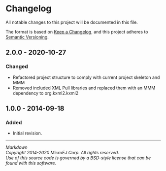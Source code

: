# Changelog

All notable changes to this project will be documented in this file.

The format is based on [Keep a Changelog](https://keepachangelog.com/en/1.0.0/),
and this project adheres to [Semantic Versioning](https://semver.org/spec/v2.0.0.html).

## 2.0.0 - 2020-10-27

### Changed

  - Refactored project structure to comply with current project skeleton and MMM
  - Removed included XML Pull libraries and replaced them with an MMM dependency to org.kxml2.kxml2

## 1.0.0 - 2014-09-18

### Added

  - Initial revision.

---
_Markdown_  
_Copyright 2014-2020 MicroEJ Corp. All rights reserved._  
_Use of this source code is governed by a BSD-style license that can be found with this software._  

